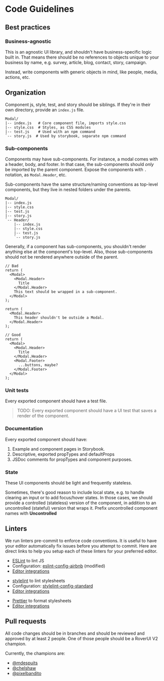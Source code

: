 # Code Guidelines

## Best practices

### Business-agnostic

This is an agnostic UI library, and shouldn't have business-specific logic built in. That means there should be no references to objects unique to your business by name, e.g. survey, article, blog, contact, story, campaign.

Instead, write components with generic objects in mind, like people, media, actions, etc.

## Organization

Component js, style, test, and story should be siblings. If they're in their own directory, provide an `index.js` file.

```
Modal/
|-- index.js   # Core component file, imports style.css
|-- style.css  # Styles, as CSS modules
|-- test.js    # Used with an npm command
`-- story.js  # Used by storybook, separate npm command
```

### Sub-components

Components may have sub-components. For instance, a modal comes with a header, body, and footer.
In that case, the sub-components should _only_ be imported by the parent component.
Expose the components with `.` notation, as `Modal.Header`, etc.

Sub-components have the same structure/naming conventions as top-level components, but they live in nested folders under the parents.

```
Modal/
|-- index.js
|-- style.css
|-- test.js
|-- story.js
`-- Header/
    |-- index.js
    |-- style.css
    |-- test.js
    `-- story.js
```

Generally, if a component has sub-components, you shouldn't render anything else at the component's top-level. Also, those sub-components should not be rendered anywhere outside of the parent.

```
// Bad
return (
  <Modal>
    <Modal.Header>
      Title
    </Modal.Header>
    This text should be wrapped in a sub-component.
  </Modal>
);

return (
  <Modal.Header>
    This header shouldn't be outside a Modal.
  </Modal.Header>
);

// Good
return (
  <Modal>
    <Modal.Header>
      Title
    </Modal.Header>
    <Modal.Footer>
      ...buttons, maybe?
    </Modal.Footer>
  </Modal>
);
```

### Unit tests

Every exported component should have a test file.

> TODO: Every exported component should have a UI test that saves a render of the component.

### Documentation

Every exported component should have:

1. Example and component pages in Storybook.
2. Descriptive, exported propTypes and defaultProps
3. JSDoc comments for propTypes and component purposes.

### State

These UI components should be light and frequently stateless.

Sometimes, there's good reason to include local state, e.g. to handle clearing an input or to add focus/hover states. In those cases, we should provide a controlled (stateless) version of the component, in addition to an uncontrolled (stateful) version that wraps it. Prefix uncontrolled component names with **Uncontrolled**

## Linters

We run linters pre-commit to enforce code conventions. It is useful to have your editor automatically fix issues before you attempt to commit. Here are direct links to help you setup each of these linters for your preferred editor.

- [ESLint](https://eslint.org/) to lint JS
- Configuration: [eslint-config-airbnb](https://www.npmjs.com/package/eslint-config-airbnb) (modified)
- [Editor integrations](https://eslint.org/docs/user-guide/integrations#editors)

* [stylelint](https://github.com/stylelint/stylelint) to lint stylesheets
* Configuration: [stylelint-config-standard](https://github.com/stylelint/stylelint-config-standard)
* [Editor integrations](https://stylelint.io/user-guide/complementary-tools/#editor-plugins)

- [Prettier](https://prettier.io/) to format stylesheets
- [Editor integrations](https://prettier.io/docs/en/editors.html)

## Pull requests

All code changes should be in branches and should be reviewed and approved by at least 2 people. One of those people should be a RoverUI V2 champion.

Currently, the champions are:

- [@mdespuits](https://github.com/mdespuits)
- [@chelshaw](https://github.com/chelshaw)
- [@pixelbandito](https://github.com/pixelbandito)
